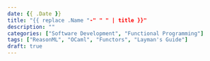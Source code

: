 ```yaml
--- 
date: {{ .Date }}
title: "{{ replace .Name "-" " " | title }}"
description: ""
categories: ["Software Development", "Functional Programming"]
tags: ["ReasonML", "OCaml", "Functors", "Layman's Guide"]
draft: true
---
```

